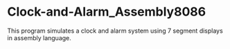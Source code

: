 # Clock-and-Alarm_Assembly8086
This program simulates a clock and alarm system using 7 segment displays in assembly language.
